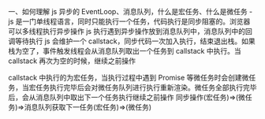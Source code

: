 <!--
 * @Descripttion:
 * @Author: SongEnYing
 * @Date: 2020-06-22 09:56:54
 * @LastEditors: Please set LastEditors
 * @LastEditTime: 2020-06-22 09:58:09
-->

一、如何理解 js 异步的 EventLoop、消息队列，什么是宏任务、什么是微任务
-js 是一门单线程语言，同时只能执行一个任务，代码执行是同步阻塞的。浏览器可以多线程执行异步操作
js 执行遇到异步操作放到消息队列中，消息队列中的回调等待执行
js 会维护一个 callstack，同步代码一次加入执行，结束退出栈。如果栈为空了，事件触发线程会从消息队列取出一个任务到 callstack 中执行。当 callstack 再次为空的时候，继续之前操作

callstack 中执行的为宏任务，当执行过程中遇到 Promise 等微任务时会创建微任务，当宏任务执行完毕后会对微任务队列进行执行重新渲染。微任务全部执行完毕后，会从消息队列中取出下一个任务执行继续之前操作
同步操作(宏任务)=>(微任务)=>消息队列获取下一任务(宏任务)=>(微任务)
